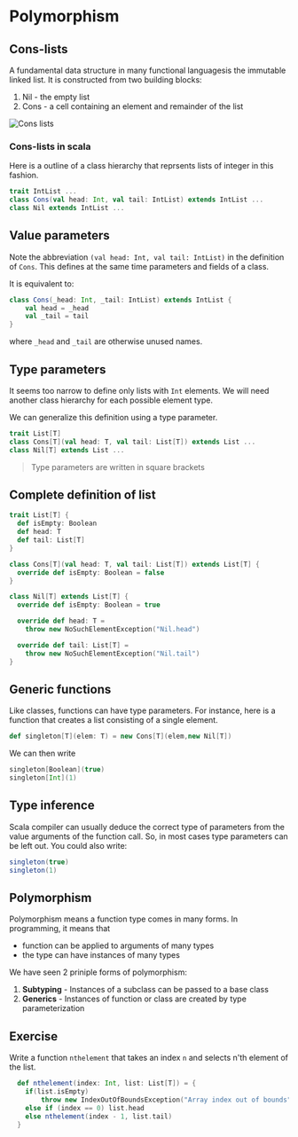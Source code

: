 # Polymorphism

## Cons-lists
A fundamental data structure in many functional languagesis the immutable linked list. It is constructed from two building blocks:
1. Nil - the empty list
2. Cons - a cell containing an element and remainder of the list

![Cons lists](https://cdn-images-1.medium.com/max/1600/1*oiP6mB5of_JHxktUYbkPbQ.png)

### Cons-lists in scala
Here is a outline of a class hierarchy that reprsents lists of integer in this fashion.

``` scala
trait IntList ...
class Cons(val head: Int, val tail: IntList) extends IntList ...
class Nil extends IntList ...
```

## Value parameters
Note the abbreviation `(val head: Int, val tail: IntList)` in the definition of `Cons`. This defines at the same time parameters and fields of a class.

It is equivalent to:

``` scala
class Cons(_head: Int, _tail: IntList) extends IntList {
    val head = _head
    val _tail = tail
}
```
where `_head` and `_tail` are otherwise unused names.

## Type parameters
It seems too narrow to define only lists with `Int` elements. We will need another class hierarchy for each possible element type.

We can generalize this definition using a type parameter.

```scala
trait List[T]
class Cons[T](val head: T, val tail: List[T]) extends List ...
class Nil[T] extends List ...
```

> Type parameters are written in square brackets

## Complete definition of list
```scala
trait List[T] {
  def isEmpty: Boolean
  def head: T
  def tail: List[T]
}

class Cons[T](val head: T, val tail: List[T]) extends List[T] {
  override def isEmpty: Boolean = false
}

class Nil[T] extends List[T] {
  override def isEmpty: Boolean = true

  override def head: T = 
    throw new NoSuchElementException("Nil.head")

  override def tail: List[T] = 
    throw new NoSuchElementException("Nil.tail")
}
```

## Generic functions
Like classes, functions can have type parameters. For instance, here is a function that creates a list consisting of a single element.

```scala
def singleton[T](elem: T) = new Cons[T](elem,new Nil[T])
```

We can then write
```scala
singleton[Boolean](true)
singleton[Int](1)
```

## Type inference
Scala compiler can usually deduce the correct type of parameters from the value arguments of the function call. So, in most cases type parameters can be left out. You could also write:
```scala
singleton(true)
singleton(1)
```

## Polymorphism
Polymorphism means a function type comes in many forms. In programming, it means that 
- function can be applied to arguments of many types
- the type can have instances of many types

We have seen 2 priniple forms of polymorphism:
1. **Subtyping** - Instances of a subclass can be passed to a base class
2. **Generics** - Instances of function or class are created by type parameterization

## Exercise
Write a function `nthelement` that takes an index `n` and selects n'th element of the list.

```scala
  def nthelement(index: Int, list: List[T]) = {
    if(list.isEmpty) 
        throw new IndexOutOfBoundsException("Array index out of bounds")
    else if (index == 0) list.head
    else nthelement(index - 1, list.tail)
  }
```